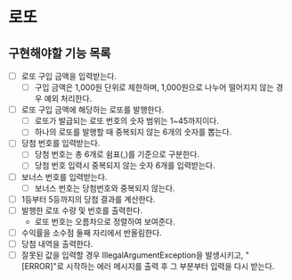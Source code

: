 # 로또

## 구현해야할 기능 목록

- [ ] 로또 구입 금액을 입력받는다.
    - [ ] 구입 금액은 1,000원 단위로 제한하며, 1,000원으로 나누어 떨어지지 않는 경우 예외 처리한다.
- [ ] 로또 구입 금액에 해당하는 로또를 발행한다.
    - [ ] 로또가 발급되는 로또 번호의 숫자 범위는 1~45까지이다.
    - [ ] 하나의 로또를 발행할 때 중복되지 않는 6개의 숫자를 뽑는다.
- [ ] 당첨 번호를 입력받는다.
    - [ ] 당첨 번호는 총 6개로 쉼표(,)를 기준으로 구분한다.
    - [ ] 당첨 번호 입력시 중복되지 않는 숫자 6개를 입력받는다.
- [ ] 보너스 번호를 입력받는다.
    - [ ] 보너스 번호는 당첨번호와 중복되지 않는다.
- [ ] 1등부터 5등까지의 당첨 결과를 계산한다.
- [ ] 발행한 로또 수량 및 번호를 출력한다.
  - 로또 번호는 오름차으로 정렬하여 보여준다.
- [ ] 수익률을 소수점 둘째 자리에서 반올림한다.
- [ ] 당첨 내역을 출력한다.
- [ ] 잘못된 값을 입력할 경우 IllegalArgumentException을 발생시키고, "[ERROR]"로 시작하는 에러 메시지를 출력 후 그 부분부터 입력을 다시 받는다.

